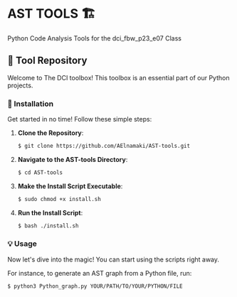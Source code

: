 # AST TOOLS 🏗

Python Code Analysis Tools for the dci_fbw_p23_e07 Class

## 🧰 Tool Repository

Welcome to The DCI toolbox! This toolbox is an essential part of our Python projects.

### 🚀 Installation

Get started in no time! Follow these simple steps:

1. **Clone the Repository**:

    ```bash
    $ git clone https://github.com/AElnamaki/AST-tools.git
    ```

2. **Navigate to the AST-tools Directory**:

    ```bash
    $ cd AST-tools
    ```

3. **Make the Install Script Executable**:

    ```bash
    $ sudo chmod +x install.sh
    ```

4. **Run the Install Script**:

    ```bash
    $ bash ./install.sh
    ```

### 💡 Usage

Now let's dive into the magic! You can start using the scripts right away.

For instance, to generate an AST graph from a Python file, run:

```bash
$ python3 Python_graph.py YOUR/PATH/TO/YOUR/PYTHON/FILE
